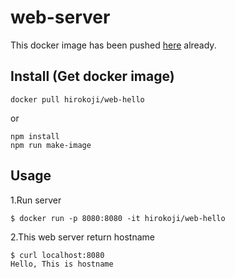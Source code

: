 # web-server

This docker image has been pushed [here](https://hub.docker.com/r/hirokoji/web-hello) already.

## Install (Get docker image)
```shell script
docker pull hirokoji/web-hello
```
or
```shell script
npm install
npm run make-image
```

## Usage

1.Run server
```shell script
$ docker run -p 8080:8080 -it hirokoji/web-hello
```
2.This web server return hostname
```shell script
$ curl localhost:8080 
Hello, This is hostname
```
